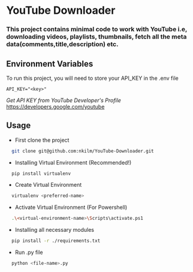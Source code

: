 
# YouTube Downloader

### This project contains minimal code to work with YouTube i.e, downloading videos, playlists, thumbnails, fetch all the meta data(comments,title,description) etc. 





## Environment Variables

To run this project, you will need to store your API_KEY in the .env file


`API_KEY="<key>"` 

_Get API KEY from YouTube Developer's Profile_
https://developers.google.com/youtube




## Usage

- First clone the project

```bash
  git clone git@github.com:nkilm/YouTube-Downloader.git
```

- Installing Virtual Environment (Recommended!)

```bash
  pip install virtualenv
```
- Create Virtual Environment

```bash
  virtualenv <preferred-name>
```

- Activate Virtual Environment (For Powershell)

```bash
  .\<virtual-environment-name>\Scripts\activate.ps1
```

- Installing all necessary modules

```bash
  pip install -r ./requirements.txt
```

- Run .py file 

```bash
  python <file-name>.py
```


